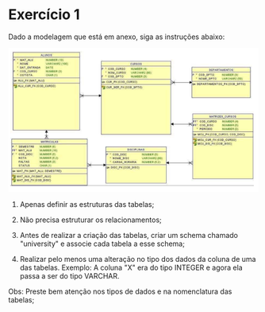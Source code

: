 # Exercício 1

Dado a modelagem que está em anexo, siga as instruções abaixo: 

![Modelagem das tabelas](modelagem.png)

1) Apenas definir as estruturas das tabelas;

2) Não precisa estruturar os relacionamentos;

3) Antes de realizar a criação das tabelas, criar um schema chamado "university" e associe cada tabela a esse schema;

4) Realizar pelo menos uma alteração no tipo dos dados da coluna de uma das tabelas. Exemplo: A coluna "X" era do tipo INTEGER e agora ela passa a ser do tipo VARCHAR.

Obs: Preste bem atenção nos tipos de dados e na nomenclatura das tabelas;


